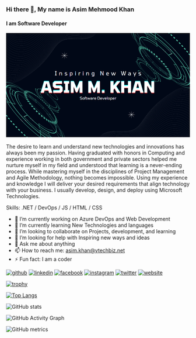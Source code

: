 ### Hi there 👋, My name is Asim Mehmood Khan
#### I am Software Developer
![I am Software Developer](banner.png)

The desire to learn and understand new technologies and innovations has always been my passion. Having graduated with honors in Computing and experience working in both government and private sectors helped me nurture myself in my field and understood that learning is a never-ending process. While mastering myself in the disciplines of Project Management and Agile Methodology, nothing becomes impossible. Using my experience and knowledge I will deliver your desired requirements that align technology with your business. I usually develop, design, and deploy using Microsoft Technologies.

Skills: .NET / DevOps / JS / HTML / CSS

- 🔭 I’m currently working on Azure DevOps and Web Development 
- 🌱 I’m currently learning New Technologies and languages 
- 👯 I’m looking to collaborate on Projects, development, and learning 
- 🤔 I’m looking for help with Inspiring new ways and ideas 
- 💬 Ask me about anything 
- 📫 How to reach me: asim.khan@vtechbiz.net 
- ⚡ Fun fact: I am a coder 


[<img src='https://cdn.jsdelivr.net/npm/simple-icons@3.0.1/icons/github.svg' alt='github' height='40'>](https://github.com/AsimKhan2019)  [<img src='https://cdn.jsdelivr.net/npm/simple-icons@3.0.1/icons/linkedin.svg' alt='linkedin' height='40'>](https://www.linkedin.com/in/asim.asimkhan107@gmail.com/)  [<img src='https://cdn.jsdelivr.net/npm/simple-icons@3.0.1/icons/facebook.svg' alt='facebook' height='40'>](https://www.facebook.com/bizasim@hotmail.com)  [<img src='https://cdn.jsdelivr.net/npm/simple-icons@3.0.1/icons/instagram.svg' alt='instagram' height='40'>](https://www.instagram.com/asimmkhan2020/)  [<img src='https://cdn.jsdelivr.net/npm/simple-icons@3.0.1/icons/twitter.svg' alt='twitter' height='40'>](https://twitter.com/@vtechbiz)  [<img src='https://cdn.jsdelivr.net/npm/simple-icons@3.0.1/icons/icloud.svg' alt='website' height='40'>](http://www.vtechbiz.net)  

[![trophy](https://github-profile-trophy.vercel.app/?username=AsimKhan2019)](https://github.com/ryo-ma/github-profile-trophy)

[![Top Langs](https://github-readme-stats.vercel.app/api/top-langs/?username=AsimKhan2019)](https://github.com/anuraghazra/github-readme-stats)

![GitHub stats](https://github-readme-stats.vercel.app/api?username=AsimKhan2019&show_icons=true)  

![GitHub Activity Graph](https://activity-graph.herokuapp.com/graph?username=AsimKhan2019)  

![GitHub metrics](https://metrics.lecoq.io/AsimKhan2019)  


